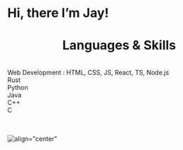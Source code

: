 
# Hi, there I’m Jay! 



<h1 align="center">Languages & Skills</h1>
<br/>
     Web Development : HTML, CSS, JS, React, TS, Node.js
<br/>
     Rust
   <br/>
   Python
   <br/>
   Java
   <br/>
     C++
  <br/>
   C
  <br/>
  <br/>
  <br/>

   <p align="center">
        
![align="center"](https://c.tenor.com/CwZDbX7DvR8AAAAd/pixel-sakura.gif)
   </p>

        

